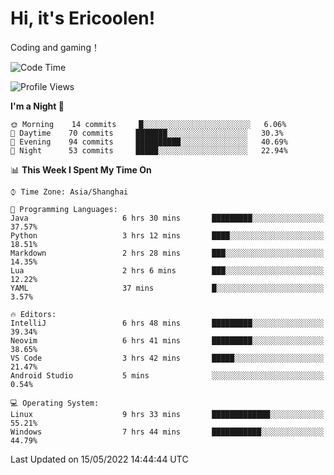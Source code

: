 # Hi, it's Ericoolen!
Coding and gaming！

<!--START_SECTION:waka-->
![Code Time](http://img.shields.io/badge/Code%20Time-249%20hrs%2031%20mins-blue)

![Profile Views](http://img.shields.io/badge/Profile%20Views-0-blue)

**I'm a Night 🦉** 

```text
🌞 Morning    14 commits     █░░░░░░░░░░░░░░░░░░░░░░░░   6.06% 
🌆 Daytime    70 commits     ███████░░░░░░░░░░░░░░░░░░   30.3% 
🌃 Evening    94 commits     ██████████░░░░░░░░░░░░░░░   40.69% 
🌙 Night      53 commits     █████░░░░░░░░░░░░░░░░░░░░   22.94%

```


📊 **This Week I Spent My Time On** 

```text
⌚︎ Time Zone: Asia/Shanghai

💬 Programming Languages: 
Java                     6 hrs 30 mins       █████████░░░░░░░░░░░░░░░░   37.57% 
Python                   3 hrs 12 mins       ████░░░░░░░░░░░░░░░░░░░░░   18.51% 
Markdown                 2 hrs 28 mins       ███░░░░░░░░░░░░░░░░░░░░░░   14.35% 
Lua                      2 hrs 6 mins        ███░░░░░░░░░░░░░░░░░░░░░░   12.22% 
YAML                     37 mins             █░░░░░░░░░░░░░░░░░░░░░░░░   3.57%

🔥 Editors: 
IntelliJ                 6 hrs 48 mins       █████████░░░░░░░░░░░░░░░░   39.34% 
Neovim                   6 hrs 41 mins       █████████░░░░░░░░░░░░░░░░   38.65% 
VS Code                  3 hrs 42 mins       █████░░░░░░░░░░░░░░░░░░░░   21.47% 
Android Studio           5 mins              ░░░░░░░░░░░░░░░░░░░░░░░░░   0.54%

💻 Operating System: 
Linux                    9 hrs 33 mins       █████████████░░░░░░░░░░░░   55.21% 
Windows                  7 hrs 44 mins       ███████████░░░░░░░░░░░░░░   44.79%

```


 Last Updated on 15/05/2022 14:44:44 UTC
<!--END_SECTION:waka-->

